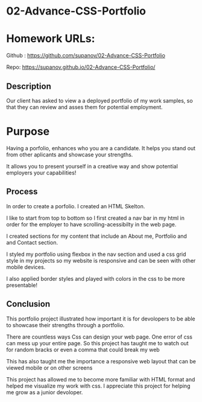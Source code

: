# 02-Advance-CSS-Portfolio

# Homework URLs:
Github : https://github.com/supanov/02-Advance-CSS-Portfolio

Repo: https://supanov.github.io/02-Advance-CSS-Portfolio/


## Description

Our client has asked to view a a deployed portfolio of my work samples, so that they can review and asses them for potential employment.

# Purpose

Having a porfolio, enhances who you are a candidate. It helps you stand out from other aplicants and showcase your strengths. 

It allows you to present yourself in a creative way and show potential employers your capabilities! 
## Process

 In order to create a porfolio. I created an HTML Skelton.
 
 I like to start from top to bottom so I first created a nav bar in my html in order for the employer to have scrolling-acessibilty in the web page. 

 I created sections for my content that include an About me, Portfolio and and Contact section. 

 I styled my portfolio using flexbox in the nav section and used a css grid style in my projects so my website is responsive and can be seen with other mobile devices. 

 I also applied border styles and played with colors in the css to be more presentable!


## Conclusion

This portfolio project illustrated how important it is for devolopers to be able to showcase their strengths through a portfolio.

There are countless ways Css can design your web page. One error of css can mess up your entire page. So this project has taught me to watch out for random bracks or even a comma that could break my web

This has also taught me the importance a responsive web layout that can be viewed mobile or on other screens


This project has allowed me to become more familiar with HTML format and helped me visualize my work with css. I appreciate this project for helping me grow as a junior devoloper. 
